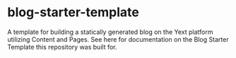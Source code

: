 # blog-starter-template

A template for building a statically generated blog on the Yext platform utilizing Content and Pages. See here for documentation on the Blog Starter Template this repository was built for.
